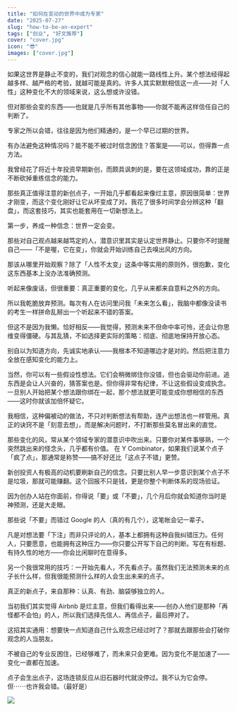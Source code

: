 ```yaml
---
title: "如何在变动的世界中成为专家"
date: "2025-07-27"
slug: "how-to-be-an-expert"
tags: ["创业", "好文推荐"]
cover: "cover.jpg"
icon: "😎"
images: ["cover.jpg"]
---
```

如果这世界是静止不变的，我们对观念的信心就能一路线性上升。某个想法经得起越多样、越严格的考验，就越可能是真的。许多人其实默默相信这一点——对「人性」这种变化不大的领域来说，这么想或许没错。



但对那些会变的东西——也就是几乎所有其他事物——你就不能再这样信任自己的判断了。



专家之所以会错，往往是因为他们精通的，是一个早已过期的世界。



有办法避免这种情况吗？能不能不被过时信念困住？答案是——可以，但得靠一点方法。



我曾经花了将近十年投资早期新创，而颇具讽刺的是，要在这领域成功，靠的正是不断砍掉重练信念的能力。



那些真正值得注意的新创点子，一开始几乎都看起来像烂主意，原因很简单：世界才刚变，而这个变化刚好让它从坏变成了对。我花了很多时间学会分辨这种「翻盘」，而这套技巧，其实也能套用在一切新想法上。



第一步，养成一种信念：世界一定会变。



那些对自己观点越来越笃定的人，潜意识里其实是认定世界静止。只要你不时提醒自己——「不是喔，它在变」，你就会开始训练自己去嗅出风的方向。



那该从哪里开始观察？除了「人性不太变」这条中等实用的原则外，很抱歉，变化这东西基本上没办法准确预测。



听起来像废话，但很重要：真正重要的变化，几乎从来都来自意料之外的方向。



所以我乾脆放弃预测。每次有人在访问里问我「未来怎么看」，我脑中都像没读书的考生一样拼命乱掰出一个听起来不错的答案。



但这不是因为我懒。恰好相反——我觉得，预测未来不但命中率可怜，还会让你思维变得僵硬。与其乱猜，不如选择更实际的策略：彻底、彻底地保持开放心态。



别自以为知道方向，先诚实地承认——我根本不知道哪边才是对的。然后把注意力全放在感知变化的能力上。



当然，你可以有一些假设性想法。它们会稍微绑住你没错，但也会驱动你前进。追东西是会让人兴奋的，猜答案也是。但你得非常有纪律，不让这些假设变成执念。
一旦别人开始把某个想法跟你绑在一起，那个想法就更可能变成你想相信的东西——这时你就该加倍怀疑它。



我相信，这种偏被动的做法，不只对判断想法有帮助，连产出想法也一样管用。真正的诀窍不是「刻意去想」，而是解决问题时，不打断那些莫名冒出来的直觉。



那些变化的风，常从某个领域专家的潜意识中吹出来。只要你对某件事够熟，一个突然跳出来的怪念头，几乎都有价值。
在 Y Combinator，如果我们说某个点子「疯了点」，那通常是称赞——搞不好还比「这点子不错」更赞。



新创投资人有极高的动机要刷新自己的信念。只要比别人早一步意识到某个点子不是垃圾，那就可能赚翻。这个回报不只是钱，更是你整个判断体系的现场验证。



因为创办人站在你面前，你得说「要」或「不要」，几个月后你就会知道你当时是神预测，还是大走眼。



那些说「不要」而错过 Google 的人（真的有几个），这笔帐会记一辈子。



凡是对想法要「下注」而非只评论的人，基本上都拥有这种自我纠错压力。任何人，只要愿意，也能拥有这种压力——你只要公开写下自己的判断。写在有标题、有持久性的地方——你会比闲聊时在意得多。



另一个我很常用的技巧：一开始先看人，不先看点子。虽然我们无法预测未来的点子长什么样，但我很能预测什么样的人会生出未来的点子。



真正的新点子，来自那种：认真、有劲、脑袋够独立的人。



当初我们其实觉得 Airbnb 是烂主意，但我们看得出来——创办人他们是那种「再怪都不会怕」的人，所以我们选择先信人、再信点子，最后押对了。



这招其实通用：想要快一点知道自己什么观念已经过时了？那就去跟那些会打破你观念的人当朋友。



不被自己的专业反困住，已经够难了，而未来只会更难。因为变化不是加速了——变化一直都在加速。



点子会生出点子，这场连锁反应从旧石器时代就没停过。我不认为它会停。
但⋯⋯也许我会错。（最好是）




![](https://prod-files-secure.s3.us-west-2.amazonaws.com/112d0858-5090-4d34-a606-b75eb8d65fd2/46476355-9cf3-4e99-9b7a-3531bc426380/1000202064.png?X-Amz-Algorithm=AWS4-HMAC-SHA256&X-Amz-Content-Sha256=UNSIGNED-PAYLOAD&X-Amz-Credential=ASIAZI2LB4666LCINNC2%2F20250816%2Fus-west-2%2Fs3%2Faws4_request&X-Amz-Date=20250816T064524Z&X-Amz-Expires=3600&X-Amz-Security-Token=IQoJb3JpZ2luX2VjECYaCXVzLXdlc3QtMiJGMEQCIHHM5NMft2NZEOxz7goJxmVEMwId2psRIHHB%2FxodT4w9AiASAukQuotXTqcNQ1u1wqysUUq8ESSPI6M5BbRA%2Fp8mfyr%2FAwhvEAAaDDYzNzQyMzE4MzgwNSIMrERjCOIFyb72MhbKKtwDjTCyle%2FFkJD8jB67Gl%2Fd8v7vCOUg%2FWMzVUfhfTemNMSXkf2krLZyNQ75HQ05qSzRTtAFX%2ByvOpcrxSNs6vdHBVdTYOwpJP28bXuxqIJZ69LnwsGQBqCeejK6dZImQTQgxQy00AO9Uq2e3mm3F04H6ar5JIStjMKC1qwXEtSx3s9f6NqqG7ubKYE%2FAnH6Av%2Bl6u6oQxNw9ri2QDIS7KJH%2FFyRKHXJphHif0RO7%2F84O%2BFB5f%2F6EmZe0FQtADHm2oLkwaHTmKWx1snI68JH1jYXEKlb5V50ndYr6CPYjbpl7MWaMMeZ7d%2F%2FAZP1N8F0SxpRRA5RaHJHIhuMv2tn6OHIOtRxLX86s0J%2BhXhN2JC2s9NbutXi7ygqtdFay0hBWRYj8dK5DRwr01fUurTieigBPArhXhPVteyo3JWqKisxXKSMmHUawj8F4%2FPQbeJMheCv0X8Vjw55hWJDM3%2BzwCzuORIV5akgJN96vkER58JoJwcOzT0gFHdxEnG3HM0Ol3%2FVLGXuBDWis7GPxFiR04L39RS%2FRvhi5Qt7Mj6DOHHU7pYKuSSxkWa3evjoKguNf8p6SwhSNHsbzPwZ2kMpmSh1HZ9xLPIxNgkkr0PJQtRsUl4jS1tCI89jQpPKk%2BowpLiAxQY6pgFB6SXgx8oPmIWZnLKRwK1U9xLLM8r67Cm3%2BOWcWcFhdBHdst6apAYB3UdM8cEKlOpvwqagvVDebBYZ0HdWQpu%2FKySzJODoR8lCVFX%2F7nQxC5PGGt2fxygEt7biYcz5kuKz7tqx2kQbahJVUc%2BoCD%2BexTRCWEQMtAh%2Bkdjp3Cjnc52PwtaHgSTqq9KL5cOhE%2FFU8t%2BrfE0iscMDUuC003gl8vbmGgYB&X-Amz-Signature=8ab933c1bcb6778d6a1966b42c9a48836960a3264e0b1b15138ec300454dd318&X-Amz-SignedHeaders=host&x-amz-checksum-mode=ENABLED&x-id=GetObject)

